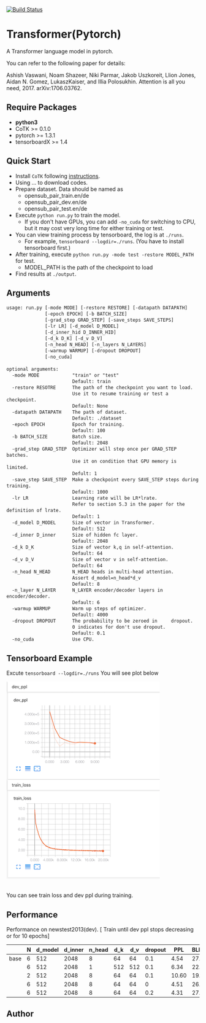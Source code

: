 
[![Build Status](https://travis-ci.com/ljmzlh/transformer.svg?branch=master)](https://travis-ci.com/ljmzlh/transformer)

# Transformer(Pytorch)


A Transformer language model in pytorch.

You can refer to the following paper for details:

Ashish Vaswani, Noam Shazeer, Niki Parmar, Jakob Uszkoreit, Llion Jones, Aidan N. Gomez, LukaszKaiser, and Illia Polosukhin. Attention is all you need, 2017.
arXiv:1706.03762.

## Require Packages

* **python3**
* CoTK >= 0.1.0
* pytorch >= 1.3.1
* tensorboardX >= 1.4

## Quick Start

* Install ``CoTK`` following [instructions](https://github.com/thu-coai/cotk#installation).
* Using ... to download codes.
* Prepare dataset. Data should be named as 
  * opensub_pair_train.en/de
  * opensub_pair_dev.en/de
  * opensub_pair_test.en/de
* Execute ``python run.py`` to train the model.
  * If you don't have GPUs, you can add `-no_cuda` for switching to CPU, but it may cost very long time for either training or test.
* You can view training process by tensorboard, the log is at `./runs`.
  * For example, ``tensorboard --logdir=./runs``. (You have to install tensorboard first.)
* After training, execute  ``python run.py -mode test -restore MODEL_PATH`` for test.
  * MODEL_PATH is the path of the checkpoint to load
* Find results at ``./output``.

## Arguments

```none
usage: run.py [-mode MODE] [-restore RESTORE] [-datapath DATAPATH]
              [-epoch EPOCH] [-b BATCH_SIZE]
              [-grad_step GRAD_STEP] [-save_steps SAVE_STEPS]
              [-lr LR] [-d_model D_MODEL]
              [-d_inner_hid D_INNER_HID] 
              [-d_k D_K] [-d_v D_V]
              [-n_head N_HEAD] [-n_layers N_LAYERS]
              [-warmup WARMUP] [-dropout DROPOUT] 
              [-no_cuda]

optional arguments:
  -mode MODE            "train" or "test"
                        Default: train
  -restore RESOTRE      The path of the checkpoint you want to load. 
                        Use it to resume training or test a checkpoint.
                        Default: None
  -datapath DATAPATH    The path of dataset.
                        Default: ./dataset
  -epoch EPOCH          Epoch for training. 
                        Default: 100
  -b BATCH_SIZE         Batch size. 
                        Default: 2048
  -grad_step GRAD_STEP  Optimizer will step once per GRAD_STEP batches.
                        Use it on condition that GPU memory is limited.
                        Defult: 1
  -save_step SAVE_STEP  Make a checkpoint every SAVE_STEP steps during training.
                        Default: 1000
  -lr LR                Learning rate will be LR*lrate.
                        Refer to section 5.3 in the paper for the definition of lrate.
                        Default: 1
  -d_model D_MODEL      Size of vector in Transformer.
                        Default: 512
  -d_inner D_inner      Size of hidden fc layer.
                        Default: 2048
  -d_k D_K              Size of vector k,q in self-attention.
                        Default: 64
  -d_v D_V              Size of vector v in self-attention.
                        Default: 64
  -n_head N_HEAD        N_HEAD heads in multi-head attention. 
                        Assert d_model=n_head*d_v
                        Default: 8
  -n_layer N_LAYER      N_LAYER encoder/decoder layers in encoder/decoder.
                        Default: 6
  -warmup WARMUP        Warm up steps of optimizer.
                        Default: 4000
  -dropout DROPOUT      The probability to be zeroed in     dropout. 
                        0 indicates for don't use dropout.
                        Default: 0.1
  -no_cuda              Use CPU.
```

## Tensorboard Example

Excute ```tensorboard --logdir=./runs```
You will see plot below</br>

<div align=left>
	<img src="./plot.png" width="">
</div>

</br>

You can see train loss and dev ppl during training.


## Performance

Performance on newstest2013(dev).
[ Train until dev ppl stops decreasing or for 10 epochs]

 &ensp; | N |  d_model | d_inner  | n_head | d_k | d_v | dropout | PPL | BLEU(%)
-|-|-|-|-|-|-|-|-|-
base | 6 | 512 | 2048 | 8 | 64| 64 |0.1 | 4.54 | 27.2
&ensp; | 6 | 512 | 2048 | 1 | 512 | 512 |0.1 | 6.34| 22.1
&ensp; | 2 | 512 | 2048 | 8 | 64| 64 |0.1 | 10.60 | 19.0
&ensp; | 6 | 512 | 2048 | 8 | 64| 64 |0 | 4.51 | 26.8
&ensp; | 6 | 512 | 2048 | 8 | 64| 64 |0.2 | 4.31 | 27.8


## Author


